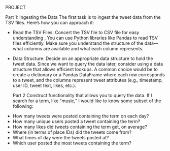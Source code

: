 PROJECT 


Part 1: Ingesting the Data
The first task is to ingest the tweet data from the TSV files. Here’s how you can approach it:

* Read the TSV Files:
 Concert the TSV file to CSV file for easy understanding , You can use Python libraries like Pandas to read TSV files efficiently.
 Make sure you understand the structure of the data—what columns are available and what each column represents.
* Data Structure:
  Decide on an appropriate data structure to hold the tweet data. Since we want to query the data later, consider using a data structure that allows efficient lookups.
  A common choice would be to create a dictionary or a Pandas DataFrame where each row corresponds to a tweet, and the columns represent tweet attributes (e.g., timestamp, user ID, tweet text, likes, etc.).


  Part 2
Construct functionality that allows you to query the data. If I search for a term, like “music,” I would like to know some subset of the following:
- How many tweets were posted containing the term on each day?
- How many unique users posted a tweet containing the term?
- How many likes did tweets containing the term get, on average?
- Where (in terms of place IDs) did the tweets come from?
- What times of day were the tweets posted at? 
- Which user posted the most tweets containing the term?
